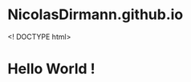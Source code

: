 # NicolasDirmann.github.io
<! DOCTYPE html>
<!DOCTYPE html>
<html>
	<head>
		<title>Notre site</title>
	</head>
	<body>
		<h1>Hello World !</h1>
	</body>
</html>

